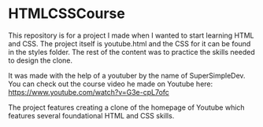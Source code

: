 # HTMLCSSCourse

This repository is for a project I made when I wanted to start learning HTML and CSS. The project itself is youtube.html and the CSS for it can be found in the styles folder. The rest of the content was to practice the skills needed to design the clone.

It was made with the help of a youtuber by the name of SuperSimpleDev. You can check out the course video he made on Youtube here: https://www.youtube.com/watch?v=G3e-cpL7ofc

The project features creating a clone of the homepage of Youtube which features several foundational HTML and CSS skills.
